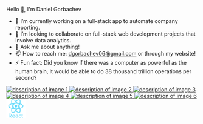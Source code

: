 Hello 👋, I'm Daniel Gorbachev

- 🔭 I’m currently working on a full-stack app to automate company reporting.
- 👯 I’m looking to collaborate on full-stack web development projects that involve data analytics.
- 💬 Ask me about anything!
- 📫 How to reach me: dgorbachev06@gmail.com or through my website!
- ⚡ Fun fact: Did you know if there was a computer as powerful as the human brain, it would be able to do 38 thousand trillion operations per second?

<a href="https://www.python.org/">
    <img src="https://github.com/user-attachments/assets/8ee23d00-6209-414b-92bf-ace2f2d64f47" alt="description of image 1">
</a>
<a href="https://www.w3.org/Style/CSS/Overview.en.html">
    <img src="https://github.com/user-attachments/assets/28962ddb-3daf-49a9-9715-ae2100d7c50b" alt="description of image 2">
</a>
<a href="https://html.spec.whatwg.org/">
    <img src="https://github.com/user-attachments/assets/aaa05b6e-7e50-414f-999a-a3385f39eea5" alt="description of image 3">
</a>
<a href="https://nodejs.org/en">
    <img src="https://github.com/user-attachments/assets/2c33619c-faed-4738-bc59-85909e837902" alt="description of image 4">
</a>
<a href="https://en.wikipedia.org/wiki/SQL">
    <img src="https://github.com/user-attachments/assets/cc5b6e32-9181-43c1-9adb-6afd8bf88f11" alt="description of image 5">
</a>
<a href="https://ejs.co">
    <img src="https://github.com/user-attachments/assets/4d55559c-f5ce-4e3f-9065-08fd033c446e" alt="description of image 6">
</a>
<a href="https://ejs.co">
    <img src="https://github.com/devicons/devicon/blob/master/icons/react/react-original-wordmark.svg" width="50" height="50" alt="description of image 7">
</a>








